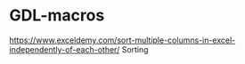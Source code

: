 # GDL-macros

https://www.exceldemy.com/sort-multiple-columns-in-excel-independently-of-each-other/ Sorting
